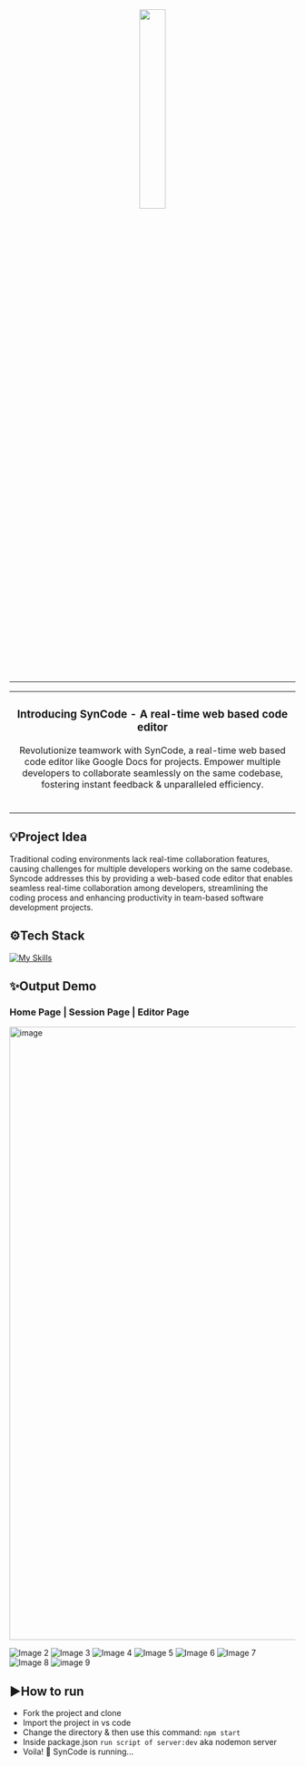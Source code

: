 <div align="center">
<img src="https://github.com/Sarguroh20/realtime-editor/assets/116432233/efd120d0-0ccf-44d8-8ceb-3707c0d281d2" style="width:30%; height:30%;" /> 
<hr/>
<table>
<tr>
<td align="center">
  
### Introducing SynCode - A real-time web based code editor
Revolutionize teamwork with SynCode, a real-time web based code editor like Google Docs for projects. Empower multiple developers to collaborate    seamlessly on the same codebase, fostering instant feedback & unparalleled efficiency. 
<br/><br/>
</td>
</tr>
</table>
</div>

## 💡Project Idea
Traditional coding environments lack real-time collaboration features, causing challenges for multiple developers working on the same codebase. Syncode addresses this by providing a web-based code editor that enables seamless real-time collaboration among developers, streamlining the coding process and enhancing productivity in team-based software development projects.

## ⚙️Tech Stack
[![My Skills](https://skillicons.dev/icons?i=js,react,express,nodejs,html,css,npm,webpack,vscode)](https://skillicons.dev)

## ✨Output Demo

### Home Page | Session Page | Editor Page

<img width="1920" height="1080" alt="image" src="https://github.com/user-attachments/assets/bad3909c-d804-4113-b4bb-eb20fc045a52" />

![Image 2](<img width="1920" height="1080" alt="image" src="https://github.com/user-attachments/assets/aad37295-3437-424c-99b5-d23321e82f50" />
)
![Image 3](<img width="1920" height="1080" alt="image" src="https://github.com/user-attachments/assets/281ee8dd-ff68-4fd8-a23d-f08b1833276d" />
)
![Image 4](<img width="1920" height="1080" alt="image" src="https://github.com/user-attachments/assets/3a40d05a-f73b-45e7-a879-93b7fa5ced8d" />
)
![Image 5](<img width="1920" height="1080" alt="image" src="https://github.com/user-attachments/assets/37f2aa2a-202a-451f-887d-5b7d56a30101" />
)
![Image 6](<img width="1920" height="1080" alt="image" src="https://github.com/user-attachments/assets/ddf8b576-9e1b-4c43-99cb-405fc9f3bd06" />
)
![Image 7](<img width="1920" height="1080" alt="image" src="https://github.com/user-attachments/assets/2aa0b794-647c-45bd-886c-86197fa6c8df" />
)
![Image 8](<img width="1920" height="1080" alt="image" src="https://github.com/user-attachments/assets/e942f66f-9bee-4f11-90e3-c639ff8255b0" />
)
![image 9](<img width="1920" height="1080" alt="image" src="https://github.com/user-attachments/assets/55574687-ffae-473f-8dda-dc60224fb374" />
)

## ▶️How to run
- Fork the project and clone
- Import the project in vs code
- Change the directory & then use this command: ```npm start```
- Inside package.json ```run script of server:dev``` aka nodemon server
- Voila! 🌟 SynCode is running...

